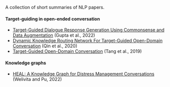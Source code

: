A collection of short summaries of NLP papers.

#### Target-guiding in open-ended conversation
- [Target-Guided Dialogue Response Generation Using Commonsense and Data Augmentation](https://github.com/lisaalaz/papers/blob/master/papers/Target-Guided_Dialogue_Response_Generation_Using_Commonsense_and_Data_Augmentation.md) (Gupta et al., 2022)
- [Dynamic Knowledge Routing Network For Target-Guided Open-Domain Conversation](https://github.com/lisaalaz/papers/blob/master/papers/Dynamic_Knowledge_Routing_Network_for_Target-Guided_Open-Domain_Conversation.md) (Qin et al., 2020)
- [Target-Guided Open-Domain Conversation](https://github.com/lisaalaz/papers/blob/master/papers/Target-Guided_Open-Domain_Conversation.md) (Tang et al., 2019)

#### Knowledge graphs
- [HEAL: A Knowledge Graph for Distress Management Conversations](https://github.com/lisaalaz/papers/blob/master/papers/HEAL_A_Knowledge_Graph_for_Distress_Management_Conversations.md) (Welivita and Pu, 2022)
